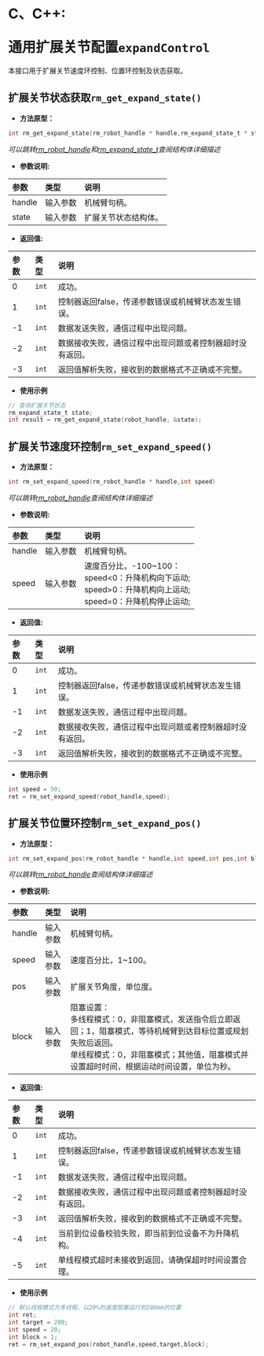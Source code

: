 # <p class="hidden">C、C++: </p>通用扩展关节配置`expandControl`

本接口用于扩展关节速度环控制、位置环控制及状态获取。

## 扩展关节状态获取`rm_get_expand_state()`

- **方法原型：**

```C
int rm_get_expand_state(rm_robot_handle * handle,rm_expand_state_t * state)
```

*可以跳转[rm_robot_handle](../struct/robotHandle)和[rm_expand_state_t](../struct/expandState)查阅结构体详细描述*

- **参数说明:**

|   参数    |   类型    |   说明    |
| :--- | :--- | :--- |
|   handle  |    输入参数    |    机械臂句柄。    |
|   state  |    输入参数    |    扩展关节状态结构体。    |

- **返回值:**

|   参数    |   类型    |   说明    |
| :--- | :--- | :--- |
|   0  |    `int`    |    成功。    |
|   1  |    `int`    |    控制器返回false，传递参数错误或机械臂状态发生错误。    |
|  -1  |    `int`    |    数据发送失败，通信过程中出现问题。    |
|  -2  |    `int`    |    数据接收失败，通信过程中出现问题或者控制器超时没有返回。    |
|  -3  |    `int`    |    返回值解析失败，接收到的数据格式不正确或不完整。    |

- **使用示例**
  
```C
// 查询扩展关节状态
rm_expand_state_t state;
int result = rm_get_expand_state(robot_handle, &state);
```

## 扩展关节速度环控制`rm_set_expand_speed()`

- **方法原型：**

```C
int rm_set_expand_speed(rm_robot_handle * handle,int speed)
```

*可以跳转[rm_robot_handle](../struct/robotHandle)查阅结构体详细描述*

- **参数说明:**

|   参数    |   类型    |   说明    |
| :--- | :--- | :--- |
|   handle  |    输入参数    |    机械臂句柄。    |
|   speed  |    输入参数    |    速度百分比，-100~100：<br>speed<0：升降机构向下运动;<br>speed>0：升降机构向上运动;<br>speed=0：升降机构停止运动;    |

- **返回值:**

|   参数    |   类型    |   说明    |
| :--- | :--- | :--- |
|   0  |    `int`    |    成功。    |
|   1  |    `int`    |    控制器返回false，传递参数错误或机械臂状态发生错误。    |
|  -1  |    `int`    |    数据发送失败，通信过程中出现问题。    |
|  -2  |    `int`    |    数据接收失败，通信过程中出现问题或者控制器超时没有返回。    |
|  -3  |    `int`    |    返回值解析失败，接收到的数据格式不正确或不完整。    |

- **使用示例**
  
```C
int speed = 50;
ret = rm_set_expand_speed(robot_handle,speed);
```

## 扩展关节位置环控制`rm_set_expand_pos()`

- **方法原型：**

```C
int rm_set_expand_pos(rm_robot_handle * handle,int speed,int pos,int block)
```

*可以跳转[rm_robot_handle](../struct/robotHandle)查阅结构体详细描述*

- **参数说明:**

|   参数    |   类型    |   说明    |
| :--- | :--- | :--- |
|   handle  |    输入参数    |    机械臂句柄。    |
|   speed  |    输入参数    |    速度百分比，1~100。    |
|   pos  |    输入参数    |    扩展关节角度，单位度。    |
|   block  |    输入参数    |    阻塞设置：<br>多线程模式：0，非阻塞模式，发送指令后立即返回；1，阻塞模式，等待机械臂到达目标位置或规划失败后返回。<br>单线程模式：0，非阻塞模式；其他值，阻塞模式并设置超时时间，根据运动时间设置，单位为秒。    |

- **返回值:**

|   参数    |   类型    |   说明    |
| :--- | :--- | :--- |
|   0  |    `int`    |    成功。    |
|   1  |    `int`    |    控制器返回false，传递参数错误或机械臂状态发生错误。    |
|  -1  |    `int`    |    数据发送失败，通信过程中出现问题。    |
|  -2  |    `int`    |    数据接收失败，通信过程中出现问题或者控制器超时没有返回。    |
|  -3  |    `int`    |    返回值解析失败，接收到的数据格式不正确或不完整。    |
|  -4  |    `int`    |    当前到位设备校验失败，即当前到位设备不为升降机构。    |
|  -5  |    `int`    |    单线程模式超时未接收到返回，请确保超时时间设置合理。    |

- **使用示例**
  
```C
// 默认线程模式为多线程，以20%的速度阻塞运行到200mm的位置
int ret;
int target = 200;
int speed = 20;
int block = 1;
ret = rm_set_expand_pos(robot_handle,speed,target,block);
```
